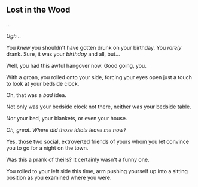 ## Lost in the Wood

*...*

*Ugh...*

You *knew* you shouldn't have gotten drunk on your birthday. You *rarely* drank. Sure, it was your *birthday* and all, but...

Well, you had this awful hangover now. Good going, you.

With a groan, you rolled onto your side, forcing your eyes open just a touch to look at your bedside clock.

Oh, that was a *bad* idea.

Not only was your bedside clock not there, neither was your bedside table.

Nor your bed, your blankets, or even your house.

*Oh, great. Where did those idiots leave me now?*

Yes, those two social, extroverted friends of yours whom you let convince you to go for a night on the town.

Was this a prank of theirs? It certainly wasn't a funny one.

You rolled to your left side this time, arm pushing yourself up into a sitting position as you examined where you were.